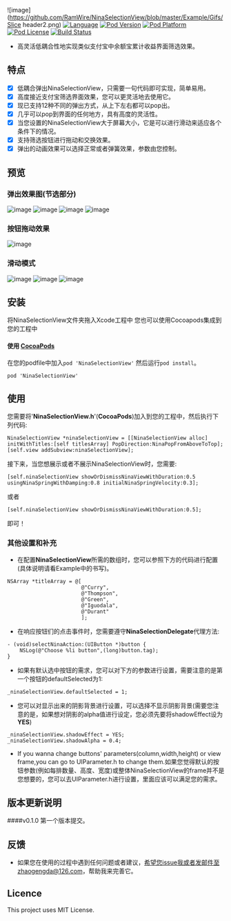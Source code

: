 ![image](https://github.com/RamWire/NinaSelectionView/blob/master/Example/Gifs/Slice header2.png)
[![Language](https://img.shields.io/badge/Language-%20Objective--C%20-orange.svg)](https://img.shields.io/badge/Language-%20Objective--C%20-orange.svg)
[![Pod Version](http://img.shields.io/cocoapods/v/NinaSelectionView.svg?style=flat)](http://cocoadocs.org/docsets/NinaSelectionView/)
[![Pod Platform](http://img.shields.io/cocoapods/p/NinaSelectionView.svg?style=flat)](http://cocoadocs.org/docsets/NinaSelectionView/)
[![Pod License](http://img.shields.io/cocoapods/l/NinaSelectionView.svg?style=flat)](https://www.apache.org/licenses/LICENSE-2.0.html)
[![Build Status](https://travis-ci.org/RamWire/NinaSelectionView.svg?branch=master)](https://travis-ci.org/RamWire/NinaSelectionView)<br />
* 高灵活低耦合性地实现类似支付宝中余额宝累计收益界面筛选效果。

## 特点
- [x] 低耦合弹出NinaSelectionView，只需要一句代码即可实现，简单易用。
- [x] 高度接近支付宝筛选界面效果，您可以更灵活地去使用它。
- [x] 现已支持12种不同的弹出方式，从上下左右都可以pop出。
- [x] 几乎可以pop到界面的任何地方，具有高度的灵活性。
- [x] 当您设置的NinaSelectionView大于屏幕大小，它是可以进行滑动来适应各个条件下的情况。
- [x] 支持筛选按钮进行拖动和交换效果。
- [x] 弹出的动画效果可以选择正常或者弹簧效果，参数由您控制。

## 预览
### 弹出效果图(节选部分)
![image](https://github.com/RamWire/NinaSelectionView/blob/master/Example/Gifs/NinaSelectionViewAbove.gif)
![image](https://github.com/RamWire/NinaSelectionView/blob/master/Example/Gifs/NinaSelectionViewBelow.gif)
![image](https://github.com/RamWire/NinaSelectionView/blob/master/Example/Gifs/NinaSelectionViewLeft.gif)
![image](https://github.com/RamWire/NinaSelectionView/blob/master/Example/Gifs/NinaSelectionViewRight.gif)
### 按钮拖动效果
![image](https://github.com/RamWire/NinaSelectionView/blob/master/Example/Gifs/NinaSelectionViewDrag.gif)
### 滑动模式
![image](https://github.com/RamWire/NinaSelectionView/blob/master/Example/Gifs/NinaSelectionViewHorizontal.gif)
![image](https://github.com/RamWire/NinaSelectionView/blob/master/Example/Gifs/NinaSelectionViewVertical.gif)
![image](https://github.com/RamWire/NinaSelectionView/blob/master/Example/Gifs/NinaSelectionViewScroll.gif)

## 安装

将NinaSelectionView文件夹拖入Xcode工程中
您也可以使用Cocoapods集成到您的工程中


#### 使用 [CocoaPods](http://cocoapods.org/)

在您的podfile中加入`pod 'NinaSelectionView'` 然后运行`pod install`。

```
pod 'NinaSelectionView'
```

## 使用
您需要将'**NinaSelectionView.h**'(**CocoaPods**)加入到您的工程中，然后执行下列代码:
```objc
NinaSelectionView *ninaSelectionView = [[NinaSelectionView alloc] initWithTitles:[self titlesArray] PopDirection:NinaPopFromAboveToTop];
[self.view addSubview:ninaSelectionView];
```
接下来，当您想展示或者不展示NinaSelectionView时，您需要:
```objc
[self.ninaSelectionView showOrDismissNinaViewWithDuration:0.5 usingNinaSpringWithDamping:0.8 initialNinaSpringVelocity:0.3];
```
或者
```objc
[self.ninaSelectionView showOrDismissNinaViewWithDuration:0.5];
```
即可！

### 其他设置和补充
* 在配置**NinaSelectionView**所需的数组时，您可以参照下方的代码进行配置(具体说明请看Example中的书写)。
```objc
NSArray *titleArray = @[
                        @"Curry",
                        @"Thompson",
                        @"Green",
                        @"Iguodala",
                        @"Durant"
                        ];
```
* 在响应按钮们的点击事件时，您需要遵守**NinaSelectionDelegate**代理方法:
```objc
- (void)selectNinaAction:(UIButton *)button {
    NSLog(@"Choose %li button",(long)button.tag);
}
```
* 如果有默认选中按钮的需求，您可以对下方的参数进行设置，需要注意的是第一个按钮的defaultSelected为1:
```objc
_ninaSelectionView.defaultSelected = 1;
```
* 您可以对显示出来的阴影背景进行设置，可以选择不显示阴影背景(需要您注意的是，如果想对阴影的alpha值进行设定，您必须先要将shadowEffect设为**YES**)
```objc
_ninaSelectionView.shadowEffect = YES;
_ninaSelectionView.shadowAlpha = 0.4;
```
* If you wanna change buttons' parameters(column,width,height) or view frame,you can go to UIParameter.h to change them.如果您觉得默认的按钮参数(例如每排数量、高度、宽度)或整体NinaSelectionView的frame并不是您想要的，您可以去UIParameter.h进行设置，里面应该可以满足您的需求。

## 版本更新说明
####v0.1.0
第一个版本提交。

## 反馈
* 如果您在使用的过程中遇到任何问题或者建议，希望您issue我或者发邮件至zhaogengda@126.com，帮助我来完善它。

## Licence

This project uses MIT License.
